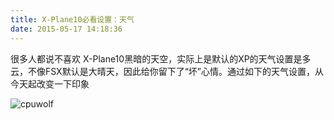 ```yaml
---
title: X-Plane10必看设置：天气
date: 2015-05-17 14:18:36
---
```


很多人都说不喜欢 X-Plane10黑暗的天空，实际上是默认的XP的天气设置是多云，不像FSX默认是大晴天，因此给你留下了“坏”心情。通过如下的天气设置，从今天起改变一下印象

![cpuwolf](/images/data/attachment/201505/17/221620gh4dwq49maonarfa.gif)




